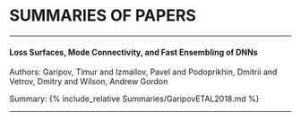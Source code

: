 # SUMMARIES OF PAPERS

---
#### Loss Surfaces, Mode Connectivity, and Fast Ensembling of DNNs
Authors: Garipov, Timur and Izmailov, Pavel and Podoprikhin, Dmitrii and Vetrov, Dmitry and Wilson, Andrew Gordon

Summary: {% include_relative Summaries/GaripovETAL2018.md %}

---
